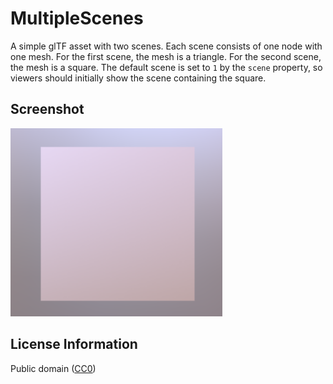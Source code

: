 # MultipleScenes

A simple glTF asset with two scenes. Each scene consists of one node with
one mesh. For the first scene, the mesh is a triangle. For the second 
scene, the mesh is a square. The default scene is set to `1` by the `scene` 
property, so viewers should initially show the scene containing the square. 

## Screenshot

![screenshot](screenshot/screenshot.png)

## License Information

Public domain ([CC0](https://creativecommons.org/publicdomain/zero/1.0/))



